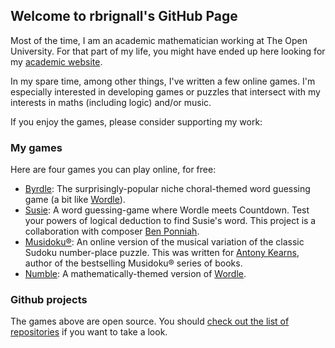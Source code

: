 ## Welcome to rbrignall's GitHub Page

Most of the time, I am an academic mathematician working at The Open University. For that part of my life, you might have ended up here looking for my [academic website](http://users.mct.open.ac.uk/rb8599/).

In my spare time, among other things, I've written a few online games. I'm especially interested in developing games or puzzles that intersect with my interests in maths (including logic) and/or music.

If you enjoy the games, please consider supporting my work:

<script type="text/javascript" src="https://cdnjs.buymeacoffee.com/1.0.0/button.prod.min.js" data-name="bmc-button" data-slug="rbrignall" data-color="#FFDD00" data-emoji="" data-font="Cookie" data-text="Buy me a coffee" data-outline-color="#000000" data-font-color="#000000" data-coffee-color="#ffffff" ></script>

### My games

Here are four games you can play online, for free:

- [Byrdle](https://www.byrdle.net/): The surprisingly-popular niche choral-themed word guessing game (a bit like [Wordle](https://www.nytimes.com/games/wordle/index.html)).
- [Susie](https://susie.rbrignall.org.uk): A word guessing-game where Wordle meets Countdown. Test your powers of logical deduction to find Susie's word. This project is a collaboration with composer [Ben Ponniah](https://benponniah.com/).
- [Musidoku®](https://musidoku.com/): An online version of the musical variation of the classic Sudoku number-place puzzle. This was written for [Antony Kearns](https://antonykearns.com/), author of the bestselling Musidoku® series of books.
- [Numble](https://rbrignall.github.io/numble/): A mathematically-themed version of [Wordle](https://www.nytimes.com/games/wordle/index.html).

### Github projects

The games above are open source. You should [check out the list of repositories](https://github.com/rbrignall/) if you want to take a look.

